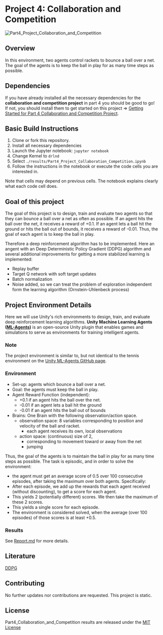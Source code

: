 # Project 4: Collaboration and Competition
![Part4_Project_Collaboration_and_Competition](./img/Collaboration_and_Competition_Tennis_trained.gif)

## Overview

In this environment, two agents control rackets to bounce a ball over a net. The goal of the agents is to keep the ball in play for as many time steps as possible.

## Dependencies

If you have already installed all the necessary dependencies for the **collaboration and competition project** in part 4 you should be good to go! If not, you should install them to get started on this project => [Getting Started for Part 4 Collaboration and Competition Project](../Part4_How_to_get_started). 
 
## Basic Build Instructions

1. Clone or fork this repository.
2. Install all necessary dependencies
3. Launch the Jupyter notebook: `jupyter notebook`
4. Change Kernel to `drlnd`
5. Select `./results/Part4_Project_Collaboration_Competition.ipynb`
6. Follow the instructions in the notebook or execute the code cells you are interested in.
 
Note that cells may depend on previous cells. The notebook explains clearly what each code cell does.

## Goal of this project

The goal of this project is to design, train and evaluate two agents so that they can bounce a ball over a net as often as possible. If an agent hits the ball over the net, it receives a reward of +0.1. If an agent lets a ball hit the ground or hits the ball out of bounds, it receives a reward of -0.01. Thus, the goal of each agent is to keep the ball in play.

Therefore a deep reinforcement algorithm has to be implemented. Here an angent with an Deep Deterministic Policy Gradient (DDPG) algorithm and several additional improvements for getting a more stabilized learning is implemented:

-   Replay buffer
-   Target Q network with soft target updates
-   Batch normalization
-   Noise added, so we can treat the problem of exploration independent form the learning algorithm (Ornstein-Uhlenbeck process)

## Project Environment Details 

Here we will use Unity's rich environments to design, train, and evaluate deep reinforcement learning algorithms. **Unity Machine Learning Agents ([ML-Agents](https://github.com/Unity-Technologies/ml-agents))** is an open-source Unity plugin that enables games and simulations to serve as environments for training intelligent agents.

### Note

The project environment is similar to, but not identical to the tennis environment on the [Unity ML-Agents GitHub page](https://github.com/Unity-Technologies/ml-agents/blob/master/docs/Learning-Environment-Examples.md#tennis).

### Environment


- Set-up: agents which bounce a ball over a net.
- Goal: the agents must keep the ball in play.
- Agent Reward Function (independent):
    - +0.1 if an agent hits the ball over the net.
    - -0.01 if an agent lets a ball hit the ground
    - -0.01 if an agent hits the ball out of bounds
- Brains: One Brain with the following observation/action space.
    - observation space: 8 variables corresponding to position and velocity of the ball and racket.
        - each agent receives its own, local observations
    - action space: (continuous) size of 2, 
        - corresponding to movement toward or away from the net
        - jumping

Thus, the goal of the agents is to maintain the ball in play for as many time steps as possible. The task is episodic, and in order to solve the environment:
- the agent must get an average score of 0.5 over 100 consecutive episodes, after taking the maximum over both agents.
Specifically:
- After each episode, we add up the rewards that each agent received (without discounting), to get a score for each agent. 
- This yields 2 (potentially different) scores. We then take the maximum of these 2 scores.
- This yields a single score for each episode.
- The environment is considered solved, when the average (over 100 episodes) of those scores is at least +0.5.

### Results

See [Report.md](./Report.md) for more details.

## Literature

[DDPG](./resources/305_20160229_Lillicrap_et_al_Continuous_control_with_DRL.pdf)

## Contributing

No further updates nor contributions are requested.  This project is static.

## License

Part4_Collaboration_and_Competition results are released under the [MIT License](./LICENSE)